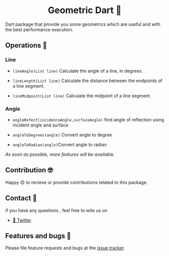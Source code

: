 <h1 align="center">Geometric Dart 📐</h1>

Dart package that provide you some geometrics which are useful and with the best performance execution.

## Operations 📏

<h3>Line</h3>

+ `lineAngle(List line)` Calculate the angle of a line, in degrees.

+ `lineLength(List line)` Calculate the distance between the endpoints of a line segment.

+ `lineMidpoint(List line)` Calculate the midpoint of a line segment.

<h3>Angle</h3>

+ `angleRefect(incidenceAngle,surfaceAngle)` find angle of reflection using incident angle and surface

+ `angleToDegrees(angle)` Convert angle to degree

+ `angleToRadian(angle)`Convert angle to radian


*As soon as possible, more features will be available.*

## Contribution 🤓
Happy 😍 to recieve or provide contributions related to this package.
## Contact 📡

if you have any questions , feel free to wite us on

+ [🦆 Twitter](https://twitter.com/buckthorndev)

## Features and bugs 🐛

Please file feature requests and bugs at the [issue tracker][tracker].

[tracker]: https://github.com/buckthorndev/geometric_dart/issues
